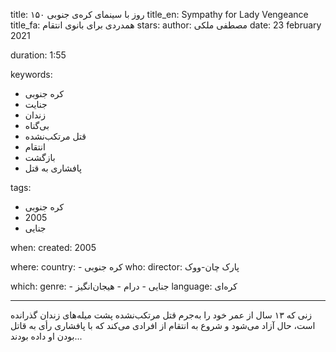 
title: ۱۵۰ روز با سینمای کره‌ی جنوبی 
title_en: Sympathy for Lady Vengeance   
title_fa: همدردی برای بانوی انتقام
stars: 
author: مصطفی ملکی
date: 23 february 2021

duration: 1:55

keywords:
  - کره جنوبی
  - جنایت
  - زندان
  - بی‌گناه
  - قتل مرتکب‌نشده
  - انتقام
  - بازگشت
  - پافشاری به قتل
  
tags:
  - کره جنوبی
  - 2005
  - جنایی

when:
  created: 2005 

where:
  country: 
    - کره جنوبی 
who:
  director: پارک چان-ووک

which:
  genre:
    - جنایی
    - درام
    - هیجان‌انگیز
  language: کره‌ای

---

زنی که ۱۳ سال از عمر خود را به‌جرم قتل مرتکب‌نشده پشت میله‌های زندان گذرانده است، حال آزاد می‌شود و شروع به انتقام از افرادی می‌کند که با پافشاری رأی به قاتل بودن او داده بودند...


